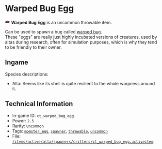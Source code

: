 # Warped Bug Egg

<img src="https://raw.githubusercontent.com/Ceterai/Enternia/main/items/active/alta/spawners/critters/ct_warped_bug_egg.png" alt="Warped Bug Egg icon" loading="lazy" height="16px" width="auto" /> **Warped Bug Egg** is an uncommon throwable item.

Can be used to spawn a bug called [warped bug](https://ceterai.github.io/MyEnternia/Wiki/warpedbug).  
These "eggs" are really just highly incubated versions of creatures, used by altas during research, often for simulation purposes, which is why they tend to be friendly to their owner.

## Ingame

Species descriptions:

- Alta: Seems like its shell is quite resilient to the whole warpness around it.

## Technical Information

- In-game ID: `ct_warped_bug_egg`
- Power: `2.5`
- Rarity: `Uncommon`
- Tags: [`monster_egg`](https://ceterai.github.io/MyEnternia/Wiki/Tags/MonsterEgg), [`spawner`](https://ceterai.github.io/MyEnternia/Wiki/Tags/Spawner), [`throwable`](https://ceterai.github.io/MyEnternia/Wiki/Tags/Throwable), [`uncommon`](https://ceterai.github.io/MyEnternia/Wiki/Tags/Uncommon)
- File: [`/items/active/alta/spawners/critters/ct_warped_bug_egg.activeitem`](https://github.com/Ceterai/Enternia/blob/main/items/active/alta/spawners/critters/ct_warped_bug_egg.activeitem)
